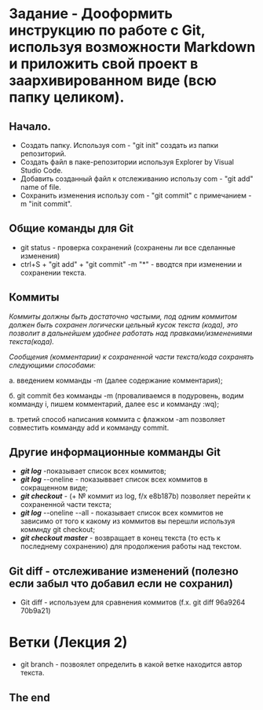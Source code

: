 # **Заданиe - Дооформить инструкцию по работе с Git, используя возможности Markdown и приложить свой проект в заархивированном виде (всю папку целиком).**
## Начало.
* Создать папку. Используя com - "git init" создать из папки репозиторий.
* Создать файл в паке-репозитории используя Explorer by Visual Studio Code. 
* Добавить созданный файл к отслеживанию использу com - "git add" name of file. 
* Сохранить изменения использу com - "git commit" c примечанием -m "init commit".
## Общие команды для Git
* git status - проверка сохранений (сохранены ли все сделанные изменения)
* ctrl+S + "git add" + "git commit" -m "*" - вводтся при изменении и сохранении текста.

 ## Коммиты
 *Коммиты должны быть достаточно частыми, под одним коммитом должен быть сохранен логически цельный кусок текста (кода), это позволит в дальнейшем удобнее работать над правками/изменениями текста(кода).*

 *Сообщения (комментарии) к сохраненной части текста/кода сохранять следующими способами:*

 а. введением комманды -m (далее содержание комментария);

 б. git commit без комманды -m (проваливаемся в подуровень, водим комманду i, пишем комментарий, далее esc и комманду :wq);
 
 в. третий способ написания коммита с флажком -am позволяет совместить комманду add и комманду commit.
 ## Другие информационные комманды Git
 * **_git log_** -показывает список всех коммитов;
 * **_git log_** --oneline - показыввает список всех коммитов в сокращенном виде;
 * **_git checkout_** - (+ № коммит из log, f/x e8b187b) позволяет перейти к сохраненной части текста;
 * **_git log_** --oneline --all - показывает список всех коммитов не зависимо от того к какому из коммитов вы перешли используя коммнду git checkout;
 * **_git checkout master_** - возвращает в конец текста (то есть к последнему сохранению) для продолжения работы над текстом.

 ## Git diff - отслеживание изменений (полезно если забыл что добавил если не сохранил)
 * Git diff - используем для сравнения коммитов (f.x. git diff 96a9264 70b9a21)

# **Ветки** (Лекция 2) 
* git branch - позвоялет определить в какой ветке находится автор текста.

 ## **The end**